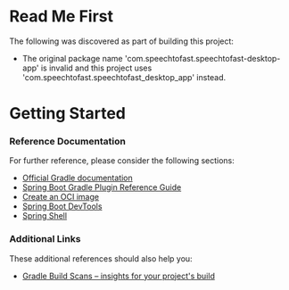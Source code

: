 # Read Me First
The following was discovered as part of building this project:

* The original package name 'com.speechtofast.speechtofast-desktop-app' is invalid and this project uses 'com.speechtofast.speechtofast_desktop_app' instead.

# Getting Started

### Reference Documentation
For further reference, please consider the following sections:

* [Official Gradle documentation](https://docs.gradle.org)
* [Spring Boot Gradle Plugin Reference Guide](https://docs.spring.io/spring-boot/3.3.6/gradle-plugin)
* [Create an OCI image](https://docs.spring.io/spring-boot/3.3.6/gradle-plugin/packaging-oci-image.html)
* [Spring Boot DevTools](https://docs.spring.io/spring-boot/3.3.6/reference/using/devtools.html)
* [Spring Shell](https://docs.spring.io/spring-shell/reference/index.html)

### Additional Links
These additional references should also help you:

* [Gradle Build Scans – insights for your project's build](https://scans.gradle.com#gradle)

